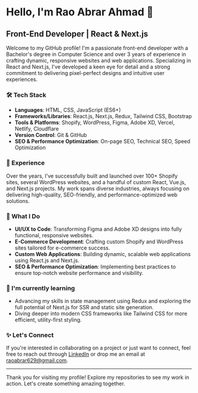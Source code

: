 # Hello, I'm Rao Abrar Ahmad 👋

## Front-End Developer | React & Next.js

Welcome to my GitHub profile! I'm a passionate front-end developer with a Bachelor's degree in Computer Science and over 3 years of experience in crafting dynamic, responsive websites and web applications. Specializing in React and Next.js, I've developed a keen eye for detail and a strong commitment to delivering pixel-perfect designs and intuitive user experiences.

### 🛠 Tech Stack
- **Languages**: HTML, CSS, JavaScript (ES6+)
- **Frameworks/Libraries**: React.js, Next.js, Redux, Tailwind CSS, Bootstrap
- **Tools & Platforms**: Shopify, WordPress, Figma, Adobe XD, Vercel, Netlify, Cloudflare
- **Version Control**: Git & GitHub
- **SEO & Performance Optimization**: On-page SEO, Technical SEO, Speed Optimization

### 💼 Experience
Over the years, I've successfully built and launched over 100+ Shopify sites, several WordPress websites, and a handful of custom React, Vue.js, and Next.js projects. My work spans diverse industries, always focusing on delivering high-quality, SEO-friendly, and performance-optimized web solutions.

### 🚀 What I Do
- **UI/UX to Code**: Transforming Figma and Adobe XD designs into fully functional, responsive websites.
- **E-Commerce Development**: Crafting custom Shopify and WordPress sites tailored for e-commerce success.
- **Custom Web Applications**: Building dynamic, scalable web applications using React.js and Next.js.
- **SEO & Performance Optimization**: Implementing best practices to ensure top-notch website performance and visibility.

### 🌱 I'm currently learning
- Advancing my skills in state management using Redux and exploring the full potential of Next.js for SSR and static site generation.
- Diving deeper into modern CSS frameworks like Tailwind CSS for more efficient, utility-first styling.

### ✨ Let's Connect
If you're interested in collaborating on a project or just want to connect, feel free to reach out through [LinkedIn](https://www.linkedin.com/in/rao-abrar-ahmad/) or drop me an email at [raoabrar629@gmail.com](mailto:raoabrar629@gmail.com).

---

Thank you for visiting my profile! Explore my repositories to see my work in action. Let's create something amazing together.
